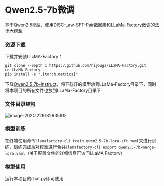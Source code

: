 # Qwen2.5-7b微调
基于Qwen2.5模型、使用DISC-Law-SFT-Pair数据集和[LLaMa-Factory](https://github.com/hiyouga/LLaMA-Factory/tree/main "访问LLa-Ma-Factory项目")微调的法律大模型

### 资源下载

下载并安装LLaMA-Factory：

```
git clone --depth 1 https://github.com/hiyouga/LLaMA-Factory.git
cd LLaMA-Factory
pip install -e ".[torch,metrics]"
```

下载[Qwen2.5-7b-Instruct](https://www.modelscope.cn/models/qwen/Qwen2.5-7B-Instruct "访问魔塔社区")，将下载好的模型放到LLaMa-Factory目录下，同时将本项目的所有文件也放到LLaMa-Factory目录下

### 文件目录结构

![image-20241229182935918](C:\Users\86188\AppData\Roaming\Typora\typora-user-images\image-20241229182935918.png)

### 模型训练

在终端使用命令`llamafactory-cli train qwen2.5-7b-lora-sft.yaml`来进行训练，训练完成后对权重进行合并`llamafactory-cli export qwen2.5-7b-merge-lora.yaml`（关于配置文件的详细信息可访问[LLaMA Factory](https://llamafactory.readthedocs.io/zh-cn/latest/index.html)）

### 模型使用

运行本项目的chat.py即可使用
